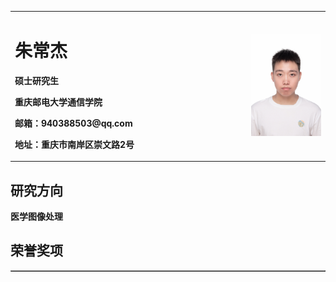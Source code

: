 <table border="0">

  <tr>
    <td width="75%">
      <h1>朱常杰</h1>
      <p><b>硕士研究生</b></p>
      <p><b>重庆邮电大学通信学院</b></p>
      <p><b>邮箱：940388503@qq.com</b></p>
      <p><b>地址：重庆市南岸区崇文路2号</b></p>
    </td>
    <td width="25%">
      <img src="/zhuchangjie.jpg" width="100%">      
    </td>
  </tr>
  <table border="1">
    <tr>
      <h2>研究方向</h2>
      <p><b>医学图像处理</b></p>
  </tr>
  <tr>
      <h2>荣誉奖项</h2>
  </tr>
  
</table>

